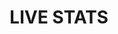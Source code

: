 ---
id: token_card2
title: LIVE STATS
image: ./live_stats.png
button: TFT STATISTICS
link: '/https://tokenstats.threefoldtoken.com/'
order: 1
excerpt: TFT is live and actively traded.
---